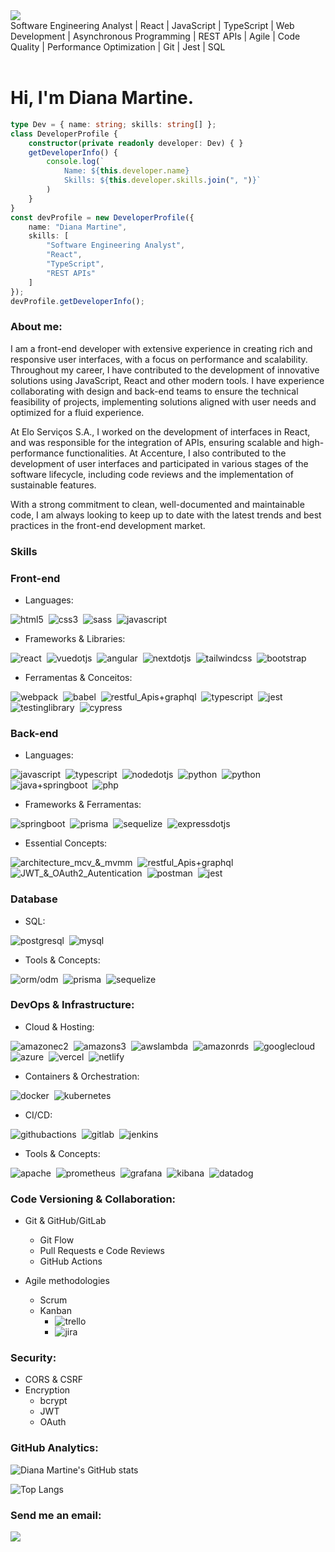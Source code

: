 <img src='https://images.weserv.nl/?url=github.com/dianamartine.png?v=4&h=100&w=100&fit=cover&mask=circle&maxage=7d' />
<br>
Software Engineering Analyst | React | JavaScript | TypeScript | Web Development | Asynchronous Programming | REST APIs | Agile | Code Quality | Performance Optimization | Git | Jest | SQL
<br>
<br>

# Hi, I'm Diana Martine.

```typescript
type Dev = { name: string; skills: string[] };
class DeveloperProfile {
    constructor(private readonly developer: Dev) { }
    getDeveloperInfo() {
        console.log(`
            Name: ${this.developer.name}
            Skills: ${this.developer.skills.join(", ")}`
        )
    }
}
const devProfile = new DeveloperProfile({
    name: "Diana Martine",
    skills: [
        "Software Engineering Analyst",
        "React",
        "TypeScript",
        "REST APIs"
    ]
});
devProfile.getDeveloperInfo();
```

### About me:
<p>
I am a front-end developer with extensive experience in creating rich and responsive user interfaces, with a focus on performance and scalability. Throughout my career, I have contributed to the development of innovative solutions using JavaScript, React and other modern tools. I have experience collaborating with design and back-end teams to ensure the technical feasibility of projects, implementing solutions aligned with user needs and optimized for a fluid experience.

At Elo Serviços S.A., I worked on the development of interfaces in React, and was responsible for the integration of APIs, ensuring scalable and high-performance functionalities. At Accenture, I also contributed to the development of user interfaces and participated in various stages of the software lifecycle, including code reviews and the implementation of sustainable features.

With a strong commitment to clean, well-documented and maintainable code, I am always looking to keep up to date with the latest trends and best practices in the front-end development market.

### Skills

### Front-end

- Languages:

![html5](https://img.shields.io/badge/html5-0d0126?style=for-the-badge&logo=html5)&nbsp;
![css3](https://img.shields.io/badge/css3-0d0126?style=for-the-badge&logo=css3)&nbsp;
![sass](https://img.shields.io/badge/sass-0d0126?style=for-the-badge&logo=sass)&nbsp;
![javascript](https://img.shields.io/badge/javascript-0d0126?style=for-the-badge&logo=javascript)&nbsp;


- Frameworks & Libraries:

![react](https://img.shields.io/badge/react-0d0126?style=for-the-badge&logo=react)&nbsp;
![vuedotjs](https://img.shields.io/badge/vue.js-0d0126?style=for-the-badge&logo=vue.js)&nbsp;
![angular](https://img.shields.io/badge/angular-0d0126?style=for-the-badge&logo=angular)&nbsp;
![nextdotjs](https://img.shields.io/badge/next.js-0d0126?style=for-the-badge&logo=next.js)&nbsp;
![tailwindcss](https://img.shields.io/badge/tailwindcss-0d0126?style=for-the-badge&logo=tailwindcss)&nbsp;
![bootstrap](https://img.shields.io/badge/bootstrap-0d0126?style=for-the-badge&logo=bootstrap)&nbsp;

- Ferramentas & Conceitos:

![webpack](https://img.shields.io/badge/webpack-0d0126?style=for-the-badge&logo=webpack)&nbsp;
![babel](https://img.shields.io/badge/babel-0d0126?style=for-the-badge&logo=babel)&nbsp;
![restful_Apis+graphql](https://img.shields.io/badge/restful_Apis+graphql-0d0126?style=for-the-badge&logo=graphql)&nbsp;
![typescript](https://img.shields.io/badge/typescript-0d0126?style=for-the-badge&logo=typescript)&nbsp;
![jest](https://img.shields.io/badge/jest-0d0126?style=for-the-badge&logo=jest)&nbsp;
![testinglibrary](https://img.shields.io/badge/testinglibrary-0d0126?style=for-the-badge&logo=testinglibrary)&nbsp;
![cypress](https://img.shields.io/badge/cypress-0d0126?style=for-the-badge&logo=cypress)&nbsp;

### Back-end

- Languages:

![javascript](https://img.shields.io/badge/javascript-0d0126?style=for-the-badge&logo=javascript)&nbsp;
![typescript](https://img.shields.io/badge/typescript-0d0126?style=for-the-badge&logo=typescript)&nbsp;
![nodedotjs](https://img.shields.io/badge/node.js-0d0126?style=for-the-badge&logo=nodedotjs)&nbsp;
![python](https://img.shields.io/badge/python-0d0126?style=for-the-badge&logo=python)&nbsp;
![python](https://img.shields.io/badge/python-0d0126?style=for-the-badge&logo=python)&nbsp;
![java+springboot](https://img.shields.io/badge/java+springboot-0d0126?style=for-the-badge&logo=springboot)&nbsp;
![php](https://img.shields.io/badge/php-0d0126?style=for-the-badge&logo=php)&nbsp;

- Frameworks & Ferramentas:

![springboot](https://img.shields.io/badge/springboot-0d0126?style=for-the-badge&logo=springboot)&nbsp;
![prisma](https://img.shields.io/badge/prisma-0d0126?style=for-the-badge&logo=prisma)&nbsp;
![sequelize](https://img.shields.io/badge/sequelize-0d0126?style=for-the-badge&logo=sequelize)&nbsp;
![expressdotjs](https://img.shields.io/badge/express.js-0d0126?style=for-the-badge&logo=expressdotjs)&nbsp;

- Essential Concepts:

![architecture_mcv_&_mvmm](https://img.shields.io/badge/architecture_mcv_&_mvmm-0d0126?style=for-the-badge&logo=architecture_mcv_&_mvmm)&nbsp;
![restful_Apis+graphql](https://img.shields.io/badge/restful_Apis+graphql-0d0126?style=for-the-badge&logo=graphql)&nbsp;
![JWT_&_OAuth2_Autentication](https://img.shields.io/badge/JWT_&_OAuth2_Autentication-0d0126?style=for-the-badge&logo=JWT_&_OAuth2_Autentication)&nbsp;
![postman](https://img.shields.io/badge/postman-0d0126?style=for-the-badge&logo=postman)&nbsp;
![jest](https://img.shields.io/badge/jest-0d0126?style=for-the-badge&logo=jest)&nbsp;

### Database

- SQL:

![postgresql](https://img.shields.io/badge/postgresql-0d0126?style=for-the-badge&logo=postgresql)&nbsp;
![mysql](https://img.shields.io/badge/mysql-0d0126?style=for-the-badge&logo=mysql)&nbsp;

- Tools & Concepts:

![orm/odm](https://img.shields.io/badge/orm/odm-0d0126?style=for-the-badge&logo=orm/odm)&nbsp;
![prisma](https://img.shields.io/badge/prisma-0d0126?style=for-the-badge&logo=prisma)&nbsp;
![sequelize](https://img.shields.io/badge/sequelize-0d0126?style=for-the-badge&logo=sequelize)&nbsp;

### DevOps & Infrastructure:

- Cloud & Hosting:

![amazonec2](https://img.shields.io/badge/amazon_ec2-0d0126?style=for-the-badge&logo=amazonec2)&nbsp;
![amazons3](https://img.shields.io/badge/amazon_s3-0d0126?style=for-the-badge&logo=amazons3)&nbsp;
![awslambda](https://img.shields.io/badge/aws_lambda-0d0126?style=for-the-badge&logo=awslambda)&nbsp;
![amazonrds](https://img.shields.io/badge/amazon_rds-0d0126?style=for-the-badge&logo=amazonrds)&nbsp;
![googlecloud](https://img.shields.io/badge/google_cloud_plataform-0d0126?style=for-the-badge&logo=googlecloud)&nbsp;
![azure](https://img.shields.io/badge/azure-0d0126?style=for-the-badge&logo=azure)&nbsp;
![vercel](https://img.shields.io/badge/vercel-0d0126?style=for-the-badge&logo=vercel)&nbsp;
![netlify](https://img.shields.io/badge/netlify-0d0126?style=for-the-badge&logo=netlify)&nbsp;

- Containers & Orchestration:

![docker](https://img.shields.io/badge/docker-0d0126?style=for-the-badge&logo=docker)&nbsp;
![kubernetes](https://img.shields.io/badge/kubernetes-0d0126?style=for-the-badge&logo=kubernetes)&nbsp;


- CI/CD:

![githubactions](https://img.shields.io/badge/githubactions-0d0126?style=for-the-badge&logo=githubactions)&nbsp;
![gitlab](https://img.shields.io/badge/GitLab_CI/CD-0d0126?style=for-the-badge&logo=gitlab)&nbsp;
![jenkins](https://img.shields.io/badge/jenkins-0d0126?style=for-the-badge&logo=jenkins)&nbsp;

- Tools & Concepts:

![apache](https://img.shields.io/badge/apache-0d0126?style=for-the-badge&logo=apache)&nbsp;
![prometheus](https://img.shields.io/badge/prometheus-0d0126?style=for-the-badge&logo=prometheus)&nbsp;
![grafana](https://img.shields.io/badge/grafana-0d0126?style=for-the-badge&logo=grafana)&nbsp;
![kibana](https://img.shields.io/badge/kibana-0d0126?style=for-the-badge&logo=kibana)&nbsp;
![datadog](https://img.shields.io/badge/datadog-0d0126?style=for-the-badge&logo=datadog)&nbsp;

### Code Versioning & Collaboration:

- Git & GitHub/GitLab
    - Git Flow
    - Pull Requests e Code Reviews
    - GitHub Actions

- Agile methodologies
    - Scrum
    - Kanban
        - ![trello](https://img.shields.io/badge/trello-0d0126?style=for-the-badge&logo=trello)&nbsp;
        - ![jira](https://img.shields.io/badge/jira-0d0126?style=for-the-badge&logo=jira)&nbsp;

### Security:

- CORS & CSRF
- Encryption
    - bcrypt
    - JWT
    - OAuth

### GitHub Analytics:

![Diana Martine's GitHub stats](https://github-readme-stats.vercel.app/api?username=dianamartine&title_color=FF66C4&text_color=f2f2f2&icon_color=BB3186&bg_color=0D0126&hide_border=true&show_icons=true&rank_icon=github&include_all_commits=true&text_bold=true)

![Top Langs](https://github-readme-stats.vercel.app/api/top-langs/?username=dianamartine&layout=donut&title_color=FF66C4&text_color=f2f2f2&icon_color=BB3186&bg_color=0D0126&hide_border=true&show_icons=true&text_bold=true)

### Send me an email:
<a href="mailto:diana_martine@outlook.com"><img src="https://img.shields.io/badge/-diana__martine@outlook.com-BB3186?style=for-the-badge&logo=microsoft-outlook&logoColor=white"/></a>
